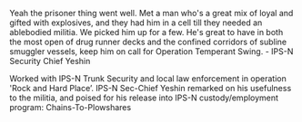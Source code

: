 Yeah the prisoner thing went well. Met a man who's a great mix of loyal and gifted with explosives, and they had him in a cell till they needed an ablebodied militia. We picked him up for a few. He's great to have in both the most open of drug runner decks and the confined corridors of subline smuggler vessels, keep him on call for Operation Temperant Swing. - IPS-N Security Chief Yeshin


Worked with IPS-N Trunk Security and local law enforcement in operation 'Rock and Hard Place’. IPS-N Sec-Chief Yeshin remarked on his usefulness to the militia, and poised for his release into IPS-N custody/employment program: Chains-To-Plowshares
